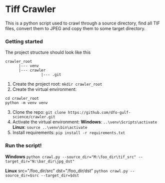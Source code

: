 # Tiff Crawler

This is a python script used to crawl through a source directory, find all TIF files, 
convert them to JPEG and copy them to some target directory.


### Getting started

The project structure should look like this
```
crawler_root 
      |--- venv
      |--- crawler 
                |--- .git
```

1. Create the project root: `mkdir crawler_root`
2. Create the virtual environment: 
```
cd crawler_root
python -m venv venv
``` 
3. Clone the repo: `git clone https://github.com/dfo-gulf-science/crawler.git`
4. Activate the virtual environment: **Windows**: `..\venv\Scripts\activate` **Linux**: `source ..\venv\bin\activate`
5. Install requirements: `pip install -r requirements.txt`

### Run the script!

**Windows**
`python crawl.py --source_dir="M:\foo_dir\tif_src" --target_dir="N:\bar_dir\jpg_dst"`

**Linux**
src="/foo_dir/src"
dst="/foo_dir/dst"
`python crawl.py --source_dir=$src --target_dir=$dst`
